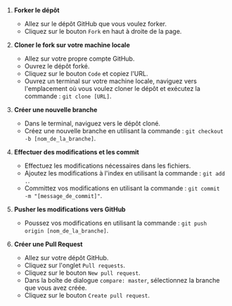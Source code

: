 1. **Forker le dépôt**
    - Allez sur le dépôt GitHub que vous voulez forker.
    - Cliquez sur le bouton `Fork` en haut à droite de la page.

2. **Cloner le fork sur votre machine locale**
    - Allez sur votre propre compte GitHub.
    - Ouvrez le dépôt forké.
    - Cliquez sur le bouton `Code` et copiez l'URL.
    - Ouvrez un terminal sur votre machine locale, naviguez vers l'emplacement où vous voulez cloner le dépôt et exécutez la commande : `git clone [URL]`.

3. **Créer une nouvelle branche**
    - Dans le terminal, naviguez vers le dépôt cloné.
    - Créez une nouvelle branche en utilisant la commande : `git checkout -b [nom_de_la_branche]`.

4. **Effectuer des modifications et les commit**
    - Effectuez les modifications nécessaires dans les fichiers.
    - Ajoutez les modifications à l'index en utilisant la commande : `git add .`.
    - Committez vos modifications en utilisant la commande : `git commit -m "[message_de_commit]"`.

5. **Pusher les modifications vers GitHub**
    - Poussez vos modifications en utilisant la commande : `git push origin [nom_de_la_branche]`.

6. **Créer une Pull Request**
    - Allez sur votre dépôt GitHub.
    - Cliquez sur l'onglet `Pull requests`.
    - Cliquez sur le bouton `New pull request`.
    - Dans la boîte de dialogue `compare: master`, sélectionnez la branche que vous avez créée.
    - Cliquez sur le bouton `Create pull request`.
